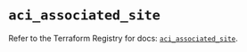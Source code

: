 # `aci_associated_site`

Refer to the Terraform Registry for docs: [`aci_associated_site`](https://registry.terraform.io/providers/ciscodevnet/aci/2.17.0/docs/resources/associated_site).

